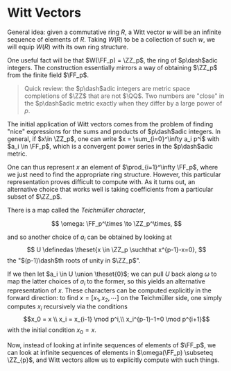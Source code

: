# Witt Vectors

General idea: given a commutative ring $R$, a Witt vector $w$ will be an infinite sequence of elements of $R$. Taking $W(R)$ to be a collection of such $w$, we will equip $W(R)$ with its own ring structure.

One useful fact will be that $W(\FF_p) = \ZZ_p$, the ring of $p\dash$adic integers. The construction essentially mirrors a way of obtaining $\ZZ_p$ from the finite field $\FF_p$.

> Quick review: the $p\dash$adic integers are metric space completions of $\ZZ$ that are not $\QQ$. Two numbers are "close" in the $p\dash$adic metric exactly when they differ by a large power of $p$.

The initial application of Witt vectors comes from the problem of finding "nice" expressions for the sums and products of $p\dash$adic integers. In general, if $x\in \ZZ_p$, one can write $x = \sum_{i=0}^\infty a_i p^i$ with $a_i \in \FF_p$, which is a convergent power series in the $p\dash$adic metric. 

One can thus represent $x$ an element of $\prod_{i=1}^\infty \FF_p$, where we just need to find the appropriate ring structure. However, this particular representation proves difficult to compute with. As it turns out, an alternative choice that works well is taking coefficients from a particular subset of $\ZZ_p$.

There is a map called the *Teichmüller character*, 

$$
\omega: \FF_p^\times \to \ZZ_p^\times,
$$

and so another choice of $a_i$ can be obtained by looking at 
$$
U \definedas \theset{x \in \ZZ_p \suchthat x^{p-1}-x=0},
$$ 
the "$(p-1)\dash$th roots of unity in $\ZZ_p$". 

If we then let $a_i \in U \union \theset{0}$; we can pull $U$ back along $\omega$ to map the latter choices of $a_i$ to the former, so this yields an alternative representation of $x$. These characters can be computed explicitly in the forward direction: to find $x =[x_1, x_2, \cdots ]$ on the Teichmüller side, one simply computes $x_i$ recursively via the conditions $$x_0 = x \\ x_i = x_{i-1} \mod p^i,\\ x_i^{p-1}-1=0 \mod p^{i+1}$$ with the initial condition $x_0 = x$.

Now, instead of looking at infinite sequences of elements of $\FF_p$, we can look at infinite sequences of elements in $\omega(\FF_p) \subseteq \ZZ_{p}$, and Witt vectors allow us to explicitly compute with such things.